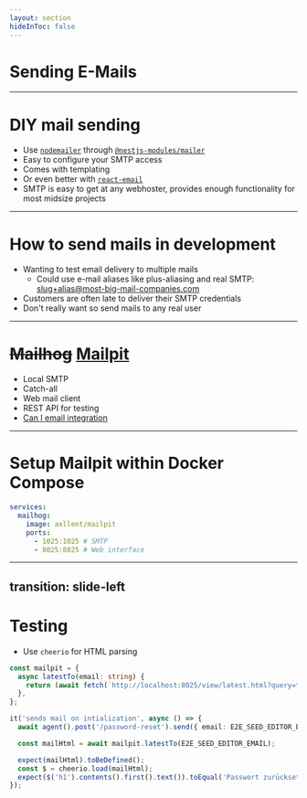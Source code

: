 ```yaml
---
layout: section
hideInToc: false
---
```


# Sending E-Mails

---

# DIY mail sending

- Use [`nodemailer`](https://github.com/nodemailer/nodemailer) through [`@nestjs-modules/mailer`](https://github.com/nest-modules/mailer)
- Easy to configure your SMTP access
- Comes with templating
- Or even better with [`react-email`](https://github.com/resend/react-email)
- SMTP is easy to get at any webhoster, provides enough functionality for most midsize projects

---

# How to send mails in development

- Wanting to test email delivery to multiple mails
  - Could use e-mail aliases like plus-aliasing and real SMTP: slug+alias@most-big-mail-companies.com
- Customers are often late to deliver their SMTP credentials
- Don't really want so send mails to any real user

---

# ~~Mailhog~~ [Mailpit](https://github.com/axllent/mailpit?tab=readme-ov-file)

- Local SMTP
- Catch-all
- Web mail client
- REST API for testing
- [Can I email integration](https://www.caniemail.com/)

---

# Setup Mailpit within Docker Compose

```yml
services:
  mailhog:
    image: axllent/mailpit
    ports:
      - 1025:1025 # SMTP
      - 8025:8025 # Web interface
```

---
transition: slide-left
---

# Testing

- Use `cheerio` for HTML parsing

```ts
const mailpit = {
  async latestTo(email: string) {
    return (await fetch(`http://localhost:8025/view/latest.html?query=to:${email}`)).text();
  },
};
```

```ts
it('sends mail on intialization', async () => {
  await agent().post('/password-reset').send({ email: E2E_SEED_EDITOR_EMAIL }).expect(201);

  const mailHtml = await mailpit.latestTo(E2E_SEED_EDITOR_EMAIL);

  expect(mailHtml).toBeDefined();
  const $ = cheerio.load(mailHtml);
  expect($('h1').contents().first().text()).toEqual('Passwort zurücksetzen');
});
```
